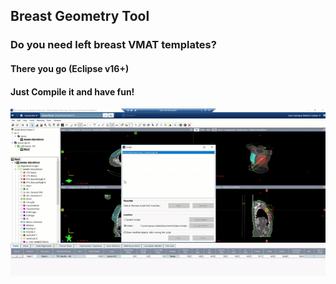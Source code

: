 ## Breast Geometry Tool

### Do you need left breast VMAT templates? 

#### There you go  (Eclipse v16+)

#### Just Compile it and have fun! 

![How it works 1?](https://github.com/joecastelo/BreastGeometryTool/blob/37c05902cc1b939731dd203bf83a77b0a6158f02/BREASGEOMETRYTOOL1.gif)

